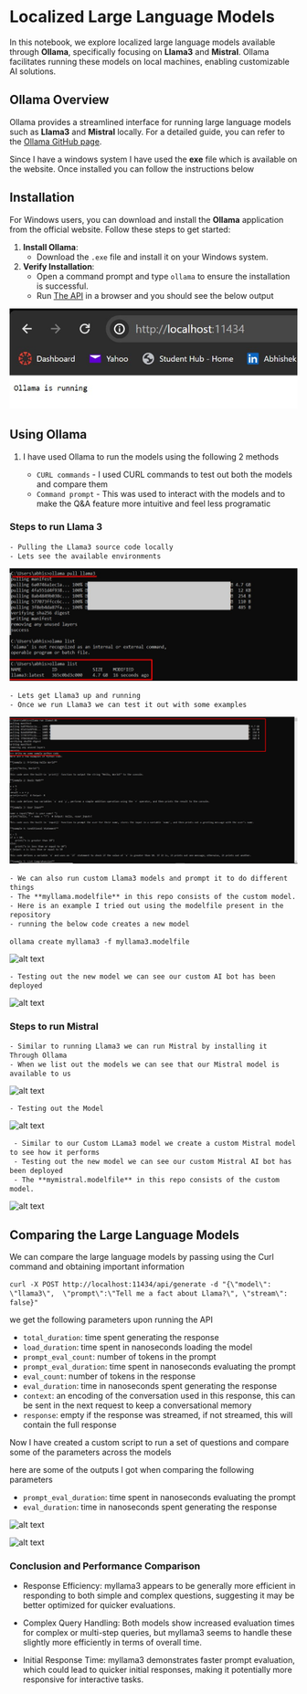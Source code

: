 # Localized Large Language Models

In this notebook, we explore localized large language models available through **Ollama**, specifically focusing on **Llama3** and **Mistral**. Ollama facilitates running these models on local machines, enabling customizable AI solutions.

## Ollama Overview

Ollama provides a streamlined interface for running large language models such as **Llama3** and **Mistral** locally. For a detailed guide, you can refer to the [Ollama GitHub page](https://github.com/ollama/ollama).

Since I have a windows system I have used the **exe** file which is available on the website. Once installed you can follow the instructions below 

## Installation

For Windows users, you can download and install the **Ollama** application from the official website. Follow these steps to get started:

1. **Install Ollama**:
   - Download the `.exe` file and install it on your Windows system.
2. **Verify Installation**:
   - Open a command prompt and type `ollama` to ensure the installation is successful.
   - Run [The API](http://localhost:11434/) in a browser and you should see the below output 
   
![alt text](images/Running_1.jpg)         

## Using Ollama 

1. I have used Ollama to run the models using the following 2 methods 

    - `CURL commands` - I used CURL commands to test out both the models and compare them
    - `Command prompt` - This was used to interact with the models and to make the Q&A feature more intuitive and feel less programatic


### Steps to run Llama 3
    - Pulling the Llama3 source code locally
    - Lets see the available environments 
![alt text](images/Running_Ollama1.jpg)

    - Lets get Llama3 up and running 
    - Once we run Llama3 we can test it out with some examples 

![alt text](images/Running_Ollama2.jpg)

    - We can also run custom Llama3 models and prompt it to do different things 
    - The **myllama.modelfile** in this repo consists of the custom model. 
    - Here is an example I tried out using the modelfile present in the repository
    - running the below code creates a new model
    
 ```ollama create myllama3 -f myllama3.modelfile```

![alt text](images/Running_Custom_Ollama3.jpg)    
    
    - Testing out the new model we can see our custom AI bot has been deployed 
    
    
![alt text](images/Running_Custom_Ollama4.jpg)        


### Steps to run Mistral

    - Similar to running Llama3 we can run Mistral by installing it Through Ollama
    - When we list out the models we can see that our Mistral model is available to us 
    
![alt text](images/Running_Custom_mistral5.jpg)           

    - Testing out the Model
    
![alt text](images/Running_Custom_mistral5_5.jpg)           

     - Similar to our Custom LLama3 model we create a custom Mistral model to see how it performs
     - Testing out the new model we can see our custom Mistral AI bot has been deployed
     - The **mymistral.modelfile** in this repo consists of the custom model.           
![alt text](images/Running_Custom_mistral6.jpg)               

## Comparing the Large Language Models

We can compare the large language models by passing using the Curl command and obtaining important information 

```
curl -X POST http://localhost:11434/api/generate -d "{\"model\": \"llama3\",  \"prompt\":\"Tell me a fact about Llama?\", \"stream\": false}"
```
we get the following parameters upon running the API 

- `total_duration`: time spent generating the response
- `load_duration`: time spent in nanoseconds loading the model
- `prompt_eval_count`: number of tokens in the prompt
- `prompt_eval_duration`: time spent in nanoseconds evaluating the prompt
- `eval_count`: number of tokens in the response
- `eval_duration`: time in nanoseconds spent generating the response
- `context`: an encoding of the conversation used in this response, this can be sent in the next request to keep a conversational memory
- `response`: empty if the response was streamed, if not streamed, this will contain the full response

Now I have created a custom script to run a set of questions and compare some of the parameters across the models

here are some of the outputs I got when comparing the following parameters 

- `prompt_eval_duration`: time spent in nanoseconds evaluating the prompt
- `eval_duration`: time in nanoseconds spent generating the response

           

![alt text](images/Prompt_Eval_Duration_.jpg)             


![alt text](images/Eval_Duration_.jpg)    

### Conclusion and Performance Comparison

- Response Efficiency: myllama3 appears to be generally more efficient in responding to both simple and complex questions, suggesting it may be better optimized for quicker evaluations.

- Complex Query Handling: Both models show increased evaluation times for complex or multi-step queries, but myllama3 seems to handle these slightly more efficiently in terms of overall time.

- Initial Response Time: myllama3 demonstrates faster prompt evaluation, which could lead to quicker initial responses, making it potentially more responsive for interactive tasks.
